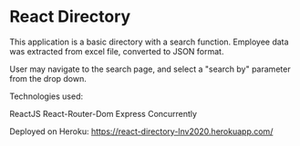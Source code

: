 # React Directory

This application is a basic directory with a search function. Employee data was extracted from excel file, converted to JSON format. 

User may navigate to the search page, and select a "search by" parameter  from the drop down. 

Technologies used:

ReactJS
React-Router-Dom
Express
Concurrently

Deployed on Heroku: https://react-directory-lnv2020.herokuapp.com/
